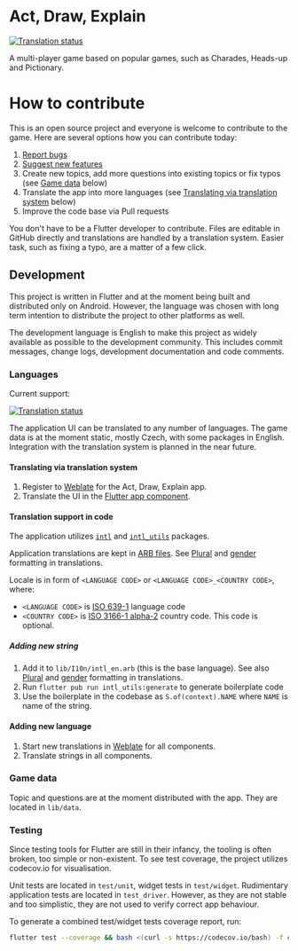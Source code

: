 # Act, Draw, Explain

[![Translation status](https://weblate.lat.sk/widgets/act-draw-explain/-/svg-badge.svg)](https://weblate.lat.sk/engage/act-draw-explain/?utm_source=widget)

A multi-player game based on popular games, such as Charades, Heads-up and Pictionary.

# How to contribute

This is an open source project and everyone is welcome to contribute to the game. Here are several options how you can contribute today:

1. [Report bugs](https://github.com/radeklat/act-draw-explain/issues/new/choose)
2. [Suggest new features](https://github.com/radeklat/act-draw-explain/issues/new/choose)
3. Create new topics, add more questions into existing topics or fix typos (see [Game data](#game-data) below)
4. Translate the app into more languages (see [Translating via translation system](#translating-via-translation-system) below)
5. Improve the code base via Pull requests

You don't have to be a Flutter developer to contribute. Files are editable in GitHub directly and translations are handled by a translation system. Easier task, such as fixing a typo, are a matter of a few click.

## Development

This project is written in Flutter and at the moment being built and distributed only on Android. However, the language was chosen with long term intention to distribute the project to other platforms as well.

The development language is English to make this project as widely available as possible to the development community. This includes commit messages, change logs, development documentation and code comments.

### Languages

Current support:

[![Translation status](https://weblate.lat.sk/widgets/act-draw-explain/-/multi-auto.svg)](https://weblate.lat.sk/engage/act-draw-explain/?utm_source=widget)

The application UI can be translated to any number of languages. The game data is at the moment static, mostly Czech, with some packages in English. Integration with the translation system is planned in the near future.

#### Translating via translation system

1. Register to [Weblate](https://weblate.lat.sk/engage/act-draw-explain/) for the Act, Draw, Explain app.
2. Translate the UI in the [Flutter app component](https://weblate.lat.sk/projects/act-draw-explain/flutter-app/).

#### Translation support in code

The application utilizes [`intl`](https://pub.dev/packages/intl) and [`intl_utils`](https://pub.dev/packages/intl_utils) packages.

Application translations are kept in [ARB files](https://github.com/google/app-resource-bundle/wiki/ApplicationResourceBundleSpecification). See [Plural](https://support.crowdin.com/icu-message-syntax/#plural) and [gender](https://support.crowdin.com/icu-message-syntax/#select) formatting in translations.

Locale is in form of `<LANGUAGE CODE>` or `<LANGUAGE CODE>_<COUNTRY CODE>`, where:
* `<LANGUAGE CODE>` is [ISO 639-1](https://en.wikipedia.org/wiki/List_of_ISO_639-1_codes) language code
* `<COUNTRY CODE>` is [ISO 3166-1 alpha-2](https://en.wikipedia.org/wiki/ISO_3166-1_alpha-2#Officially_assigned_code_elements) country code. This code is optional.

##### Adding new string

1. Add it to `lib/I10n/intl_en.arb` (this is the base language). See also  [Plural](https://support.crowdin.com/icu-message-syntax/#plural) and [gender](https://support.crowdin.com/icu-message-syntax/#select) formatting in translations.
2. Run `flutter pub run intl_utils:generate` to generate boilerplate code
3. Use the boilerplate in the codebase as `S.of(context).NAME` where `NAME` is name of the string.

#### Adding new language

1. Start new translations in [Weblate](https://weblate.lat.sk/projects/act-draw-explain/) for all components.
2. Translate strings in all components.

### Game data

Topic and questions are at the moment distributed with the app. They are located in `lib/data`.

### Testing

Since testing tools for Flutter are still in their infancy, the tooling is often broken, too simple or non-existent. To see test coverage, the project utilizes codecov.io for visualisation.

Unit tests are located in `test/unit`, widget tests in `test/widget`. Rudimentary application tests are located in `test_driver`. However, as they are not stable and too simplistic, they are not used to verify correct app behaviour.

To generate a combined test/widget tests coverage report, run:

```bash
flutter test --coverage && bash <(curl -s https://codecov.io/bash) -f coverage/lcov.info
```